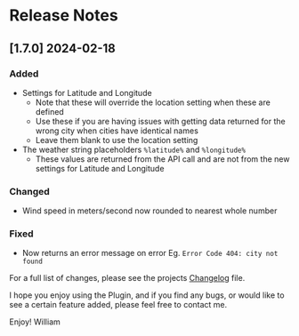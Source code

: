 # Release Notes

<!-- ## [v-inc] ${YEAR4}-${MONTHNUMBER}-${DATE} -->
## [1.7.0] 2024-02-18
### Added
- Settings for Latitude and Longitude
  - Note that these will override the location setting when these are defined
  - Use these if you are having issues with getting data returned for the wrong city when cities have identical names
  - Leave them blank to use the location setting
- The weather string placeholders `%latitude%` and `%longitude%`
  - These values are returned from the API call and are not from the new settings for Latitude and Longitude
### Changed
- Wind speed in meters/second now rounded to nearest whole number
### Fixed
- Now returns an error message on error Eg. `Error Code 404: city not found`


For a full list of changes, please see the projects [Changelog](CHANGELOG.md) file.

I hope you enjoy using the Plugin, and if you find any bugs, or would like to see a certain feature added, please feel free to contact me.

Enjoy! William
